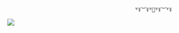                                              ꒷꒦︶꒦꒷🧪꒷꒦︶꒷꒦
![](https://github.com/invader-zim/career-day/lord-of-all-humans//Gif.gif)

                                      
